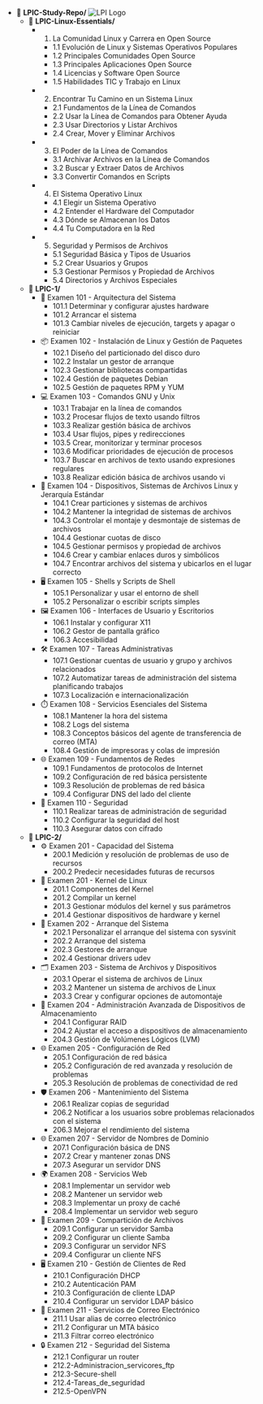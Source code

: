 - 📁 **LPIC-Study-Repo/**
![LPI Logo](https://upload.wikimedia.org/wikipedia/commons/4/45/LPIC.png "Logo de Linux Professional Institute")
    - 📁 **LPIC-Linux-Essentials/**
        - 1. La Comunidad Linux y Carrera en Open Source
            - 1.1 Evolución de Linux y Sistemas Operativos Populares
            - 1.2 Principales Comunidades Open Source
            - 1.3 Principales Aplicaciones Open Source
            - 1.4 Licencias y Software Open Source
            - 1.5 Habilidades TIC y Trabajo en Linux
        - 2. Encontrar Tu Camino en un Sistema Linux
            - 2.1 Fundamentos de la Línea de Comandos
            - 2.2 Usar la Línea de Comandos para Obtener Ayuda
            - 2.3 Usar Directorios y Listar Archivos
            - 2.4 Crear, Mover y Eliminar Archivos
        - 3. El Poder de la Línea de Comandos
            - 3.1 Archivar Archivos en la Línea de Comandos
            - 3.2 Buscar y Extraer Datos de Archivos
            - 3.3 Convertir Comandos en Scripts
        - 4. El Sistema Operativo Linux
            - 4.1 Elegir un Sistema Operativo
            - 4.2 Entender el Hardware del Computador
            - 4.3 Dónde se Almacenan los Datos
            - 4.4 Tu Computadora en la Red
        - 5. Seguridad y Permisos de Archivos
            - 5.1 Seguridad Básica y Tipos de Usuarios
            - 5.2 Crear Usuarios y Grupos
            - 5.3 Gestionar Permisos y Propiedad de Archivos
            - 5.4 Directorios y Archivos Especiales
    - 📁 **LPIC-1/**
        - 📘 Examen 101 - Arquitectura del Sistema
            - 101.1 Determinar y configurar ajustes hardware
            - 101.2 Arrancar el sistema
            - 101.3 Cambiar niveles de ejecución, targets y apagar o reiniciar
        - 📦 Examen 102 - Instalación de Linux y Gestión de Paquetes
            - 102.1 Diseño del particionado del disco duro
            - 102.2 Instalar un gestor de arranque
            - 102.3 Gestionar bibliotecas compartidas
            - 102.4 Gestión de paquetes Debian
            - 102.5 Gestión de paquetes RPM y YUM
        - 💻 Examen 103 - Comandos GNU y Unix
            - 103.1 Trabajar en la línea de comandos
            - 103.2 Procesar flujos de texto usando filtros
            - 103.3 Realizar gestión básica de archivos
            - 103.4 Usar flujos, pipes y redirecciones
            - 103.5 Crear, monitorizar y terminar procesos
            - 103.6 Modificar prioridades de ejecución de procesos
            - 103.7 Buscar en archivos de texto usando expresiones regulares
            - 103.8 Realizar edición básica de archivos usando vi
        - 🔧 Examen 104 - Dispositivos, Sistemas de Archivos Linux y Jerarquía Estándar
            - 104.1 Crear particiones y sistemas de archivos
            - 104.2 Mantener la integridad de sistemas de archivos
            - 104.3 Controlar el montaje y desmontaje de sistemas de archivos
            - 104.4 Gestionar cuotas de disco
            - 104.5 Gestionar permisos y propiedad de archivos
            - 104.6 Crear y cambiar enlaces duros y simbólicos
            - 104.7 Encontrar archivos del sistema y ubicarlos en el lugar correcto
        - 🖥️ Examen 105 - Shells y Scripts de Shell
            - 105.1 Personalizar y usar el entorno de shell
            - 105.2 Personalizar o escribir scripts simples
        - 🖼️ Examen 106 - Interfaces de Usuario y Escritorios
            - 106.1 Instalar y configurar X11
            - 106.2 Gestor de pantalla gráfico
            - 106.3 Accesibilidad
        - 🛠️ Examen 107 - Tareas Administrativas
            - 107.1 Gestionar cuentas de usuario y grupo y archivos relacionados
            - 107.2 Automatizar tareas de administración del sistema planificando trabajos
            - 107.3 Localización e internacionalización
        - ⏱️ Examen 108 - Servicios Esenciales del Sistema
            - 108.1 Mantener la hora del sistema
            - 108.2 Logs del sistema
            - 108.3 Conceptos básicos del agente de transferencia de correo (MTA)
            - 108.4 Gestión de impresoras y colas de impresión
        - 🌐 Examen 109 - Fundamentos de Redes
            - 109.1 Fundamentos de protocolos de Internet
            - 109.2 Configuración de red básica persistente
            - 109.3 Resolución de problemas de red básica
            - 109.4 Configurar DNS del lado del cliente
        - 🔐 Examen 110 - Seguridad
            - 110.1 Realizar tareas de administración de seguridad
            - 110.2 Configurar la seguridad del host
            - 110.3 Asegurar datos con cifrado
    - 📁 **LPIC-2/**
        - ⚙️ Examen 201 - Capacidad del Sistema
            - 200.1 Medición y resolución de problemas de uso de recursos
            - 200.2 Predecir necesidades futuras de recursos
        - 🧠 Examen 201 - Kernel de Linux
            - 201.1 Componentes del Kernel
            - 201.2 Compilar un kernel
            - 201.3 Gestionar módulos del kernel y sus parámetros
            - 201.4 Gestionar dispositivos de hardware y kernel
        - 🔁 Examen 202 - Arranque del Sistema
            - 202.1 Personalizar el arranque del sistema con sysvinit
            - 202.2 Arranque del sistema
            - 202.3 Gestores de arranque
            - 202.4 Gestionar drivers udev
        - 🗂️ Examen 203 - Sistema de Archivos y Dispositivos
            - 203.1 Operar el sistema de archivos de Linux
            - 203.2 Mantener un sistema de archivos de Linux
            - 203.3 Crear y configurar opciones de automontaje
        - 💾 Examen 204 - Administración Avanzada de Dispositivos de Almacenamiento
            - 204.1 Configurar RAID
            - 204.2 Ajustar el acceso a dispositivos de almacenamiento
            - 204.3 Gestión de Volúmenes Lógicos (LVM)
        - 🌐 Examen 205 - Configuración de Red
            - 205.1 Configuración de red básica
            - 205.2 Configuración de red avanzada y resolución de problemas
            - 205.3 Resolución de problemas de conectividad de red
        - 🛡️ Examen 206 - Mantenimiento del Sistema
            - 206.1 Realizar copias de seguridad
            - 206.2 Notificar a los usuarios sobre problemas relacionados con el sistema
            - 206.3 Mejorar el rendimiento del sistema
        - 🌐 Examen 207 - Servidor de Nombres de Dominio
            - 207.1 Configuración básica de DNS
            - 207.2 Crear y mantener zonas DNS
            - 207.3 Asegurar un servidor DNS
        - 🌍 Examen 208 - Servicios Web
            - 208.1 Implementar un servidor web
            - 208.2 Mantener un servidor web
            - 208.3 Implementar un proxy de caché
            - 208.4 Implementar un servidor web seguro
        - 📁 Examen 209 - Compartición de Archivos
            - 209.1 Configurar un servidor Samba
            - 209.2 Configurar un cliente Samba
            - 209.3 Configurar un servidor NFS
            - 209.4 Configurar un cliente NFS
        - 🖥️ Examen 210 - Gestión de Clientes de Red
            - 210.1 Configuración DHCP
            - 210.2 Autenticación PAM
            - 210.3 Configuración de cliente LDAP
            - 210.4 Configurar un servidor LDAP básico
        - 📨 Examen 211 - Servicios de Correo Electrónico
            - 211.1 Usar alias de correo electrónico
            - 211.2 Configurar un MTA básico
            - 211.3 Filtrar correo electrónico
        - 🔒 Examen 212 - Seguridad del Sistema
            - 212.1 Configurar un router
            - 212.2-Administracion_servicores_ftp
            - 212.3-Secure-shell
            - 212.4-Tareas_de_seguridad
            - 212.5-OpenVPN
